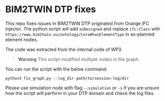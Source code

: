 # BIM2TWIN DTP fixes

This repo fixes issues in BIM2TWIN DTP originated from Orange IFC injector. The python script will add `asDesigned` and
replace `ifc:Class` with `https://www.bim2twin.eu/ontology/Core#hasElementType` in as-planned element nodes.

The code was extracted from the internal code of WP3.

> **Warning**
> This script modified multiple nodes in the graph.

You can run the script with the below command:

```shell
python3 fix_graph.py --log_dir path/to/session-log/dir
```

Please use simulation node with flag `--simulation` or `-s` if you are unsure how the script will perform in your DTP
domain and check the log files.